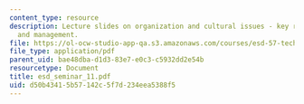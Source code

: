 ```yaml
---
content_type: resource
description: Lecture slides on organization and cultural issues - key role of leadership
  and management.
file: https://ol-ocw-studio-app-qa.s3.amazonaws.com/courses/esd-57-technology-based-business-transformation-fall-2007/d50b43415b57142c5f7d234eea5388f5_esd_seminar_11.pdf
file_type: application/pdf
parent_uid: bae48dba-d1d3-83e7-e0c3-c5932dd2e54b
resourcetype: Document
title: esd_seminar_11.pdf
uid: d50b4341-5b57-142c-5f7d-234eea5388f5
---
```

